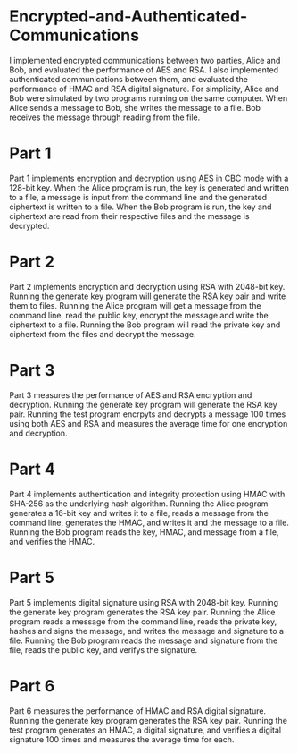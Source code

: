 # Encrypted-and-Authenticated-Communications
I implemented encrypted communications between two parties, Alice and Bob, and evaluated the performance of AES and RSA. I also implemented authenticated communications between them, and evaluated the performance of HMAC and RSA digital signature. For simplicity, Alice and Bob were simulated by two programs running on the same computer. When Alice sends a message to Bob, she writes the message to a file. Bob receives the message through reading from the file.

# Part 1
Part 1 implements encryption and decryption using AES in CBC mode with a 128-bit key. When the Alice program is run, the key is generated and written to a file, a message is input from the command line and the generated ciphertext is written to a file. When the Bob program is run, the key and ciphertext are read from their respective files and the message is decrypted.

# Part 2
Part 2 implements encryption and decryption using RSA with 2048-bit key. Running the generate key program will generate the RSA key pair and write them to files. Running the Alice program will get a message from the command line, read the public key, encrypt the message and write the ciphertext to a file. Running the Bob program will read the private key and ciphertext from the files and decrypt the message. 

# Part 3
Part 3 measures the performance of AES and RSA encryption and decryption. Running the generate key program will generate the RSA key pair. Running the test program encrpyts and decrypts a message 100 times using both AES and RSA and measures the average time for one encryption and decryption.

# Part 4 
Part 4 implements authentication and integrity protection using HMAC with SHA-256 as the underlying hash algorithm. Running the Alice program generates a 16-bit key and writes it to a file, reads a message from the command line, generates the HMAC, and writes it and the message to a file. Running the Bob program reads the key, HMAC, and message from a file, and verifies the HMAC.

# Part 5 
Part 5 implements digital signature using RSA with 2048-bit key. Running the generate key program generates the RSA key pair. Running the Alice program reads a message from the command line, reads the private key, hashes and signs the message, and writes the message and signature to a file. Running the Bob program reads the message and signature from the file, reads the public key, and verifys the signature. 

# Part 6
Part 6 measures the performance of HMAC and RSA digital signature. Running the generate key program generates the RSA key pair. Running the test program generates an HMAC, a digital signature, and verifies a digital signature 100 times and measures the average time for each. 
